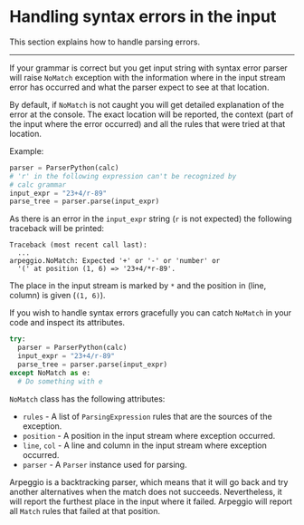 # Handling syntax errors in the input

This section explains how to handle parsing errors.

---

If your grammar is correct but you get input string with syntax error parser
will raise `NoMatch` exception with the information where in the input stream
error has occurred and what the parser expect to see at that location.

By default, if `NoMatch` is not caught you will get detailed explanation of
the error at the console.  The exact location will be reported, the context
(part of the input where the error occurred) and all the rules that were tried
at that location.

Example:

```python
parser = ParserPython(calc)
# 'r' in the following expression can't be recognized by
# calc grammar
input_expr = "23+4/r-89"
parse_tree = parser.parse(input_expr)
```

As there is an error in the `input_expr` string (`r` is not expected) the 
following traceback will be printed:

    Traceback (most recent call last):
      ...
    arpeggio.NoMatch: Expected '+' or '-' or 'number' or 
      '(' at position (1, 6) => '23+4/*r-89'.

The place in the input stream is marked by `*` and the position in (line,
column) is given (`(1, 6)`).

If you wish to handle syntax errors gracefully you can catch `NoMatch` in your
code and inspect its attributes.

```python
try:
  parser = ParserPython(calc)
  input_expr = "23+4/r-89"
  parse_tree = parser.parse(input_expr)
except NoMatch as e:
  # Do something with e
```


`NoMatch` class has the following attributes:

- `rules` - A list of `ParsingExpression` rules that are the sources of the
  exception.
- `position` - A position in the input stream where exception occurred.
- `line`, `col` - A line and column in the input stream where exception
  occurred.
- `parser` - A `Parser` instance used for parsing.

Arpeggio is a backtracking parser, which means that it will go back and try
another alternatives when the match does not succeeds. Nevertheless, it will 
report the furthest place in the input where it failed. Arpeggio will
report all `Match` rules that failed at that position.



